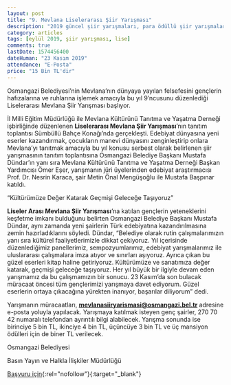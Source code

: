 ```yaml
---
layout: post
title: "9. Mevlana Liselerarası Şiir Yarışması"
description: "2019 güncel şiir yarışmaları, para ödüllü şiir yarışmaları 2019"
category: articles
tags: [eylül 2019, şiir yarışması, lise]
comments: true
lastDate: 1574456400
dateHuman: "23 Kasım 2019"
attendance: "E-Posta"
price: "15 Bin TL'dir"
---
```


Osmangazi Belediyesi’nin Mevlana’nın dünyaya yayılan felsefesini gençlerin hafızalarına ve ruhlarına işlemek amacıyla bu yıl 9’ncusunu düzenlediği Liselerarası Mevlana Şiir Yarışması başlıyor.

İl Milli Eğitim Müdürlüğü ile Mevlana Kültürünü Tanıtma ve Yaşatma Derneği işbirliğinde düzenlenen **Liselerarası Mevlana Şiir Yarışması**’nın tanıtım toplantısı Sümbüllü Bahçe Konağı’nda gerçekleşti. Edebiyat dünyasına yeni eserler kazandırmak, çocukların manevi dünyasını zenginleştirip onlara Mevlana’yı tanıtmak amacıyla bu yıl konusu serbest olarak belirlenen şiir yarışmasının tanıtım toplantısına Osmangazi Belediye Başkanı Mustafa Dündar’ın yanı sıra Mevlana Kültürünü Tanıtma ve Yaşatma Derneği Başkan Yardımcısı Ömer Eşer, yarışmanın jüri üyelerinden edebiyat araştırmacısı Prof. Dr. Nesrin Karaca, şair Metin Önal Mengüşoğlu ile Mustafa Başpınar katıldı.

 “Kültürümüze Değer Katarak Geçmişi Geleceğe Taşıyoruz”

**Liseler Arası Mevlana Şiir Yarışması**’na katılan gençlerin yeteneklerini keşfetme imkanı bulduğunu belirten Osmangazi Belediye Başkanı Mustafa Dündar, aynı zamanda yeni şairlerin Türk edebiyatına kazandırılmasına zemin hazırladıklarını söyledi. Dündar, “Belediye olarak rutin çalışmalarımızın yanı sıra kültürel faaliyetlerimizle dikkat çekiyoruz. Yıl içerisinde düzenlediğimiz panellerimiz, sempozyumlarımız, edebiyat yarışmalarımız ile uluslararası çalışmalara imza atıyor ve sınırları aşıyoruz. Ayrıca çıkan bu güzel eserleri kitap haline getiriyoruz. Kültürümüze ve sanatımıza değer katarak, geçmişi geleceğe taşıyoruz. Her yıl büyük bir ilgiyle devam eden yarışmamız da bu çalışmamızın bir sonucu. 23 Kasım’da son bulacak müracaat öncesi tüm gençlerimizi yarışmaya davet ediyorum. Güzel eserlerin ortaya çıkacağına yürekten inanıyor, başarılar diliyorum” dedi.

Yarışmanın müracaatları, **mevlanasiiryarismasi@osmangazi.bel.tr** adresine e-posta yoluyla yapılacak. Yarışmaya katılmak isteyen genç şairler, 270 70 42 numaralı telefondan ayrıntılı bilgi alabilecek. Yarışma sonunda ise birinciye 5 bin TL, ikinciye 4 bin TL, üçüncüye 3 bin TL ve üç mansiyon ödülleri için de biner TL verilecek.

Osmangazi Belediyesi

Basın Yayın ve Halkla İlişkiler Müdürlüğü 

[Başvuru için](http://www.osmangazi.bel.tr/tr/haber/osmangazide-mevlana-siir-yarismasi-basliyor?utm_source=edebiyatyarismalari.com&utm_medium=affiliate&utm_campaign=cpc){:rel="nofollow"}{:target="_blank"}
